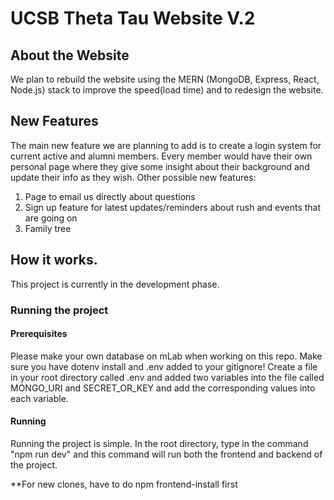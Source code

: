 # UCSB Theta Tau Website V.2

 ## About the Website
 We plan to rebuild the website using the MERN (MongoDB, Express, React, Node.js) stack to improve the speed(load time) 
and to redesign the website.

 ## New Features
The main new feature we are planning to add is to create a login system for current active and alumni members. Every
member would have their own personal page where they give some insight about their background and update their info 
as they wish. Other possible new features:
1. Page to email us directly about questions
2. Sign up feature for latest updates/reminders about rush and events that are going on
3. Family tree

## How it works.
This project is currently in the development phase.
### Running the project
#### Prerequisites
Please make your own database on mLab when working on this repo. Make sure you have dotenv install and .env added to your gitignore! Create a file in your root directory called .env and added two variables into the file called MONGO_URI and SECRET_OR_KEY and add the corresponding values into each variable.
#### Running
Running the project is simple. In the root directory, type in the command "npm run dev" and this command will run both the frontend and backend of the project. 


**For new clones, have to do npm frontend-install first
